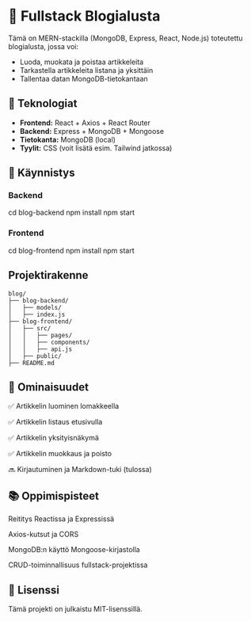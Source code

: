 # 📝 Fullstack Blogialusta

Tämä on MERN-stackilla (MongoDB, Express, React, Node.js) toteutettu blogialusta, jossa voi:
- Luoda, muokata ja poistaa artikkeleita
- Tarkastella artikkeleita listana ja yksittäin
- Tallentaa datan MongoDB-tietokantaan

## 🔧 Teknologiat

- **Frontend:** React + Axios + React Router
- **Backend:** Express + MongoDB + Mongoose
- **Tietokanta:** MongoDB (local)
- **Tyylit:** CSS (voit lisätä esim. Tailwind jatkossa)

## 🚀 Käynnistys

### Backend

cd blog-backend
npm install
npm start

### Frontend

cd blog-frontend
npm install
npm start

## Projektirakenne
````
blog/  
├── blog-backend/  
│   ├── models/  
│   ├── index.js  
├── blog-frontend/  
│   ├── src/  
│   │   ├── pages/  
│   │   ├── components/  
│   │   ├── api.js  
│   ├── public/  
├── README.md  
````

## 🧪 Ominaisuudet

✅ Artikkelin luominen lomakkeella

✅ Artikkelin listaus etusivulla

✅ Artikkelin yksityisnäkymä

✅ Artikkelin muokkaus ja poisto

🔜 Kirjautuminen ja Markdown-tuki (tulossa)

## 📚 Oppimispisteet

Reititys Reactissa ja Expressissä

Axios-kutsut ja CORS

MongoDB:n käyttö Mongoose-kirjastolla

CRUD-toiminnallisuus fullstack-projektissa

## 📜 Lisenssi

Tämä projekti on julkaistu MIT-lisenssillä.